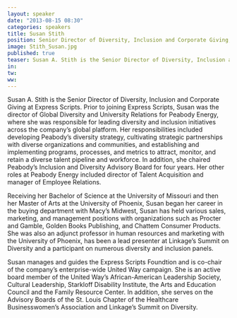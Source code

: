 ```yaml
---
layout: speaker
date: "2013-08-15 08:30"
categories: speakers
title: Susan Stith
position: Senior Director of Diversity, Inclusion and Corporate Giving, Express Scripts
image: Stith_Susan.jpg
published: true
teaser: Susan A. Stith is the Senior Director of Diversity, Inclusion and Corporate Giving at Express Scripts.
in:
tw:
ww: 
---
```

Susan A. Stith is the Senior Director of Diversity, Inclusion and Corporate Giving at Express Scripts. Prior to joining Express Scripts, Susan was the director of Global Diversity and University Relations for Peabody Energy, where she was responsible for leading diversity and inclusion initiatives across the company’s global platform. Her responsibilities included developing Peabody’s diversity strategy, cultivating strategic partnerships with diverse organizations and communities, and establishing and implementing programs, processes, and metrics to attract, monitor, and retain a diverse talent pipeline and workforce. In addition, she chaired Peabody’s Inclusion and Diversity Advisory Board for four years. Her other roles at Peabody Energy included director of Talent Acquisition and manager of Employee Relations.

Receiving her Bachelor of Science at the University of Missouri and then her Master of Arts at the University of Phoenix, Susan began her career in the buying department with Macy’s Midwest, Susan has held various sales, marketing, and management positions with organizations such as Procter and Gamble, Golden Books Publishing, and Chattem Consumer Products. She was also an adjunct professor in human resources and marketing with the University of Phoenix, has been a lead presenter at Linkage’s Summit on Diversity and a participant on numerous diversity and inclusion panels.

Susan manages and guides the Express Scripts Foundtion and is co-chair of the company’s enterprise-wide United Way campaign. She is an active board member of the United Way’s African-American Leadership Society, Cultural Leadership, Starkloff Disability Institute, the Arts and Education Council and the Family Resource Center. In addition, she serves on the Advisory Boards of the St. Louis Chapter of the Healthcare Businesswomen’s Association and Linkage’s Summit on Diversity.
